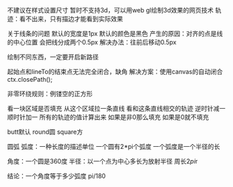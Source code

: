 不建议在样式设置尺寸
暂时不支持3d，可以用web gl绘制3d效果的网页技术
轨迹：看不出来，只有描边才能看到实际效果

关于线条的问题
默认的宽度是1px
默认的颜色是黑色
产生的原因：对齐的点是线的中心位置 会把线分成两个0.5px
解决办法：往前后移动0.5px

绘制不同东西，一定要开启新路径

起始点和lineTo的结束点无法完全闭合，缺角
解决方案：使用canvas的自动闭合
ctx.closePath();

非零环绕规则：例镂空的正方形

看一块区域是否填充
从这个区域拉一条直线
看和这条直线相交的轨迹
逆时针减一顺时针加一
所有的轨迹的值计算出来
如果是非0那么填充
如果是0就不填充

butt默认
round圆
square方


圆弧
弧度：一种长度的描述单位
一个圆有2*pi个弧度
一个弧度是一个半径的长

角度：一个圆是360度
半径：以一个点为中心多长为放射半径
周长2*pi*r

结论：一个角度等于多少弧度 pi/180
